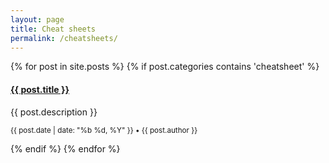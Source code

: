 ```yaml
---
layout: page
title: Cheat sheets
permalink: /cheatsheets/
---
```


<link rel="stylesheet" href="https://cdnjs.cloudflare.com/ajax/libs/font-awesome/5.15.2/css/all.min.css">
<link rel="stylesheet" href="/css/lil-bootstrap.css">

<div class="row">
{% for post in site.posts %}
  {% if post.categories contains 'cheatsheet' %}
    <div class="mb-4">
      <div class="card h-100">
        <a href="{{ post.url }}"><img class="card-img-top" src="{{ post.image }}" alt=""></a>
        <div class="card-body">
          <h4 class="card-title">
            <a href="{{ post.url }}">{{ post.title }}</a>
          </h4>
          <p class="card-text">{{ post.description }}</p>
          <p class="card-text"><small class="text-muted"><i class="far fa-calendar-alt"></i> {{ post.date | date: "%b %d, %Y" }} • {{ post.author }}</small>
        </p>
        </div>
      </div>
    </div>
  {% endif %}
{% endfor %}
</div>
